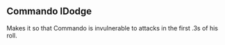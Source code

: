 ## Commando IDodge

Makes it so that Commando is invulnerable to attacks in the first .3s of his roll.